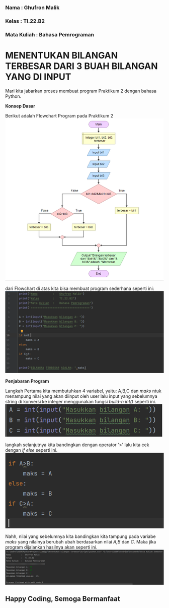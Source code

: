 ### Nama         :   Ghufron Malik
### Kelas        :   TI.22.B2
### Mata Kuliah  :   Bahasa Pemrograman


# **MENENTUKAN BILANGAN TERBESAR DARI 3 BUAH BILANGAN YANG DI INPUT**



Mari kita jabarkan proses membuat program Praktikum 2 dengan bahasa Python.

**Konsep Dasar**

Berikut adalah Flowchart Program pada Praktikum 2
![img1](image/55.png)

dari Flowchart di atas kita bisa membuat program sederhana seperti ini:
![img2](image/11.png)


**Penjabaran Program**

Langkah Pertama kita membutuhkan 4 variabel, yaitu: A,B,C dan *maks* ntuk menampung nilai yang akan diinput oleh user lalu input yang sebelumnya string di konversi ke integer menggunakan fungsi *build-n int()* seperti ini.
![img3](image/22.png)


langkah selanjutnya kita bandingkan dengan operator '>' lalu kita cek dengan *if else* seperti ini.
![img4](image/33.png)


Nahh, nilai yang sebelumnya kita bandingkan kita tampung pada variabe *maks* yang nilainya berubah ubah berdasarkan nilai *A,B* dan *C*. Maka jika program dijalankan hasilnya akan seperti ini.
![img5](image/44.png)


## **Happy Coding, Semoga Bermanfaat**
